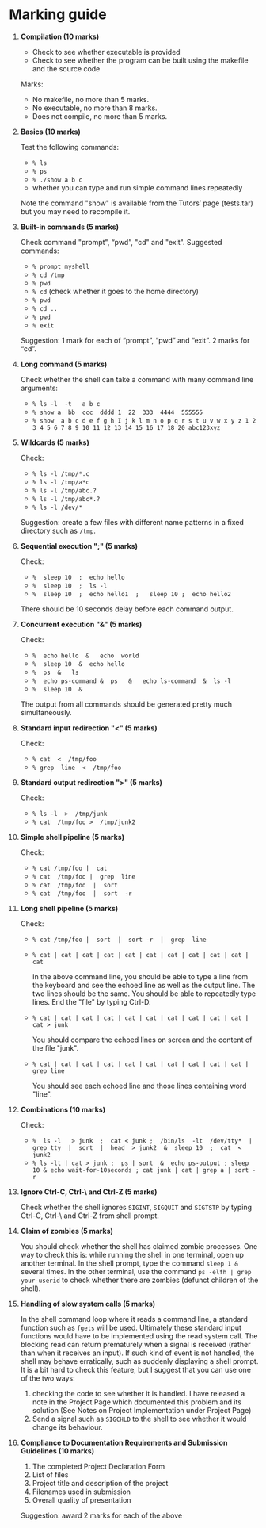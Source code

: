 # Marking guide

1. **Compilation (10 marks)**

    * Check to see whether executable is provided
    * Check to see whether the program can be built using the makefile and the source code

    Marks:

    * No makefile, no more than 5 marks.
    * No executable, no more than 8 marks.
    * Does not compile, no more than 5 marks.

1. **Basics (10 marks)**

    Test the following commands:

    * `% ls`
    * `% ps`
    * `% ./show a b c`
    * whether you can type and run simple command lines repeatedly

    Note the command "show" is available from the Tutors’ page (tests.tar) but you may need to recompile it.

1. **Built-in commands (5 marks)**

    Check command "prompt", “pwd”, "cd" and "exit". Suggested commands:

    * `% prompt myshell`
    * `% cd /tmp`
    * `% pwd`
    * `% cd` (check whether it goes to the home directory)
    * `% pwd`
    * `% cd ..`
    * `% pwd`
    * `% exit`

    Suggestion: 1 mark for each of “prompt”, “pwd” and “exit”. 2 marks for “cd”.

1. **Long command (5 marks)**

    Check whether the shell can take a command with many command line arguments:

    * `% ls -l  -t   a b c`
    * `% show a  bb  ccc  dddd 1  22  333  4444  555555`
    * `% show  a b c d e f g h I j k l m n o p q r s t u v w x y z 1 2 3 4 5 6 7 8 9 10 11 12 13 14 15 16 17 18 20 abc123xyz`

1. **Wildcards (5 marks)**

    Check:

    * `% ls -l /tmp/*.c`
    * `% ls -l /tmp/a*c`
    * `% ls -l /tmp/abc.?`
    * `% ls -l /tmp/abc*.?`
    * `% ls -l /dev/*`

    Suggestion: create a few files with different name patterns in a fixed directory such as `/tmp`.

1. **Sequential execution ";" (5 marks)**

    Check:

    * `%  sleep 10  ;  echo hello`
    * `%  sleep 10  ;  ls -l`
    * `%  sleep 10  ;  echo hello1  ;   sleep 10 ;  echo hello2`

    There should be 10 seconds delay before each command output.

1. **Concurrent execution "&" (5 marks)**

    Check:

    * `%  echo hello  &   echo  world`
    * `%  sleep 10  &  echo hello`
    * `%  ps  &   ls`
    * `%  echo ps-command &  ps   &   echo ls-command  &  ls -l`
    * `%  sleep 10  &`

    The output from all commands should be generated pretty much simultaneously.

1. **Standard input redirection "<" (5 marks)**

    Check:

    * `% cat  <  /tmp/foo`
    * `% grep  line  <  /tmp/foo`

1. **Standard output redirection ">" (5 marks)**

    Check:

    * `% ls -l  >  /tmp/junk`
    * `% cat  /tmp/foo >  /tmp/junk2`

1. **Simple shell pipeline (5 marks)**

    Check:

    * `% cat /tmp/foo |  cat`
    * `% cat  /tmp/foo |  grep  line `
    * `% cat  /tmp/foo  |  sort`
    * `% cat  /tmp/foo  |  sort  -r`

1. **Long shell pipeline (5 marks)**

    Check:

    * `% cat /tmp/foo |  sort  |  sort -r  |  grep  line `
    * `% cat | cat | cat | cat | cat | cat | cat | cat | cat | cat | cat `

        In the above command line, you should be able to type a line from the keyboard and see the echoed line as well as the output line. The two lines should be the same. You should be able to repeatedly type lines. End the "file" by typing Ctrl-D.

    * `% cat | cat | cat | cat | cat | cat | cat | cat | cat | cat | cat > junk`

        You should compare the echoed lines on screen and the content of the file "junk".

    * `% cat | cat | cat | cat | cat | cat | cat | cat | cat | cat | grep line`

        You should see each echoed line and those lines containing word "line".

1. **Combinations (10 marks)**

    Check:

    * `%  ls -l   > junk  ;  cat < junk ;  /bin/ls  -lt  /dev/tty*  |  grep tty  |  sort  |  head  > junk2  &  sleep 10  ;  cat  < junk2`
    * `% ls -lt | cat > junk ;  ps | sort  &  echo ps-output ; sleep 10 & echo wait-for-10seconds ; cat junk | cat | grep a | sort -r`

1. **Ignore Ctrl-C, Ctrl-\ and Ctrl-Z (5 marks)**

    Check whether the shell ignores `SIGINT`, `SIGQUIT` and `SIGTSTP` by typing Ctrl-C, Ctrl-\ and Ctrl-Z from shell prompt.

1. **Claim of zombies (5 marks)**

    You should check whether the shell has claimed zombie processes. One way to check this is: while running the shell in one terminal, open up another terminal. In the shell prompt, type the command `sleep 1 &` several times. In the other terminal, use the command `ps -elfh | grep your-userid` to check whether there are zombies (defunct children of the shell).

1. **Handling of slow system calls (5 marks)**

    In the shell command loop where it reads a command line, a standard function such as `fgets` will be used. Ultimately these standard input functions would have to be implemented using the read system call. The blocking read can return prematurely when a signal is received (rather than when it receives an input). If such kind of event is not handled, the shell may behave erratically, such as suddenly displaying a shell prompt. It is a bit hard to check this feature, but I suggest that you can use one of the two ways:

    1. checking the code to see whether it is handled. I have released a note in the Project Page which documented this problem and its solution (See Notes on Project Implementation under Project Page)
    1. Send a signal such as `SIGCHLD` to the shell to see whether it would change its behaviour.

1. **Compliance to Documentation Requirements and Submission Guidelines (10 marks)**

    1. The completed Project Declaration Form
    1. List of files
    1. Project title and description of the project
    1. Filenames used in submission
    1. Overall quality of presentation

    Suggestion: award 2 marks for each of the above
